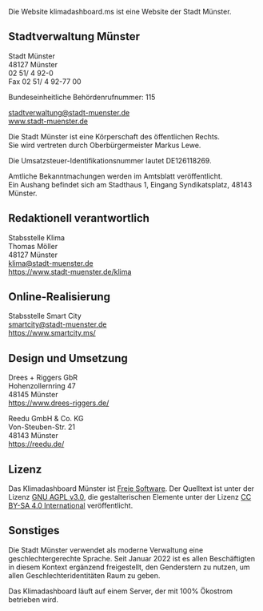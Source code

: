 Die Website klimadashboard.ms ist eine Website der Stadt Münster.

## Stadtverwaltung Münster

Stadt Münster\
48127 Münster\
02 51/ 4 92-0\
Fax 02 51/ 4 92-77 00

Bundeseinheitliche Behördenrufnummer: 115

stadtverwaltung@stadt-muenster.de\
www.stadt-muenster.de

Die Stadt Münster ist eine Körperschaft des öffentlichen Rechts.\
Sie wird vertreten durch Oberbürgermeister Markus Lewe.

Die Umsatzsteuer-Identifikationsnummer lautet DE126118269.

Amtliche Bekanntmachungen werden im Amtsblatt veröffentlicht.\
Ein Aushang befindet sich am Stadthaus 1, Eingang Syndikatsplatz, 48143 Münster.

## Redaktionell verantwortlich

Stabsstelle Klima\
Thomas Möller\
48127 Münster\
klima@stadt-muenster.de\
https://www.stadt-muenster.de/klima

## Online-Realisierung

Stabsstelle Smart City\
smartcity@stadt-muenster.de\
https://www.smartcity.ms/

## Design und Umsetzung

Drees + Riggers GbR\
Hohenzollernring 47\
48145 Münster\
https://www.drees-riggers.de/

Reedu GmbH & Co. KG\
Von-Steuben-Str. 21\
48143 Münster\
https://reedu.de/

## Lizenz

Das Klimadashboard Münster ist [Freie Software](https://gitlab.opencode.de/smart-city-muenster/klimadashboard-muenster/). Der Quelltext ist unter der Lizenz [GNU AGPL v3.0](https://gitlab.opencode.de/smart-city-muenster/klimadashboard-muenster/LICENSE), die gestalterischen Elemente unter der Lizenz [CC BY-SA 4.0 International](https://creativecommons.org/licenses/by-sa/4.0/deed.de) veröffentlicht.

## Sonstiges

Die Stadt Münster verwendet als moderne Verwaltung eine geschlechtergerechte Sprache. Seit Januar 2022 ist es allen Beschäftigten in diesem Kontext ergänzend freigestellt, den Genderstern zu nutzen, um allen Geschlechteridentitäten Raum zu geben.

Das Klimadashboard läuft auf einem Server, der mit 100% Ökostrom betrieben wird.
